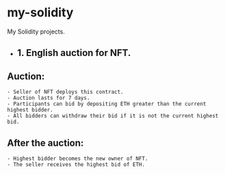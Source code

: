 # my-solidity
My Solidity projects.

- ## 1. English auction for NFT.

## Auction:
    - Seller of NFT deploys this contract.
    - Auction lasts for 7 days.
    - Participants can bid by depositing ETH greater than the current highest bidder.
    - All bidders can withdraw their bid if it is not the current highest bid.


## After the auction:
    - Highest bidder becomes the new owner of NFT.
    - The seller receives the highest bid of ETH.
